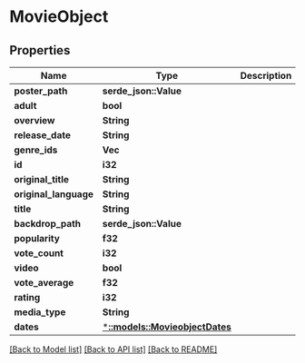 # MovieObject

## Properties

Name | Type | Description | Notes
------------ | ------------- | ------------- | -------------
**poster_path** | **serde_json::Value** |  | [optional]
**adult** | **bool** |  | [optional] 
**overview** | **String** |  | [optional] 
**release_date** | **String** |  | [optional] 
**genre_ids** | **Vec<i32>** |  | [optional] 
**id** | **i32** |  | [optional] 
**original_title** | **String** |  | [optional] 
**original_language** | **String** |  | [optional] 
**title** | **String** |  | [optional] 
**backdrop_path** | **serde_json::Value** |  | [optional]
**popularity** | **f32** |  | [optional] 
**vote_count** | **i32** |  | [optional] 
**video** | **bool** |  | [optional] 
**vote_average** | **f32** |  | [optional] 
**rating** | **i32** |  | [optional] 
**media_type** | **String** |  | 
**dates** | [***::models::MovieobjectDates**](MovieobjectDates.md) |  | [optional]

[[Back to Model list]](../README.md#documentation-for-models) [[Back to API list]](../README.md#documentation-for-api-endpoints) [[Back to README]](../README.md)


